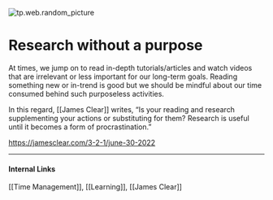 ![tp.web.random_picture](https://images.unsplash.com/photo-1472073834672-adb08feda350?crop=entropy&cs=tinysrgb&fit=crop&fm=jpg&h=300&ixid=MnwxfDB8MXxyYW5kb218MHx8bGFuZHNjYXBlLHdhdGVyLG1vdW50YWlufHx8fHx8MTY1NzkwNzE3OQ&ixlib=rb-1.2.1&q=80&utm_campaign=api-credit&utm_medium=referral&utm_source=unsplash_source&w=900)

# Research without a purpose

At times, we jump on to read in-depth tutorials/articles and watch videos that are irrelevant or less important for our long-term goals. Reading something new or in-trend is good but we should be mindful about our time consumed behind such purposeless activities.

In this regard, [[James Clear]] writes, “Is your reading and research supplementing your actions or substituting for them? Research is useful until it becomes a form of procrastination.” 

https://jamesclear.com/3-2-1/june-30-2022

---
#### Internal Links
[[Time Management]], [[Learning]], [[James Clear]]